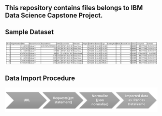 ## This repository contains files belongs to IBM Data Science Capstone Project.
## Sample Dataset
![dt](https://github.com/RakeshsarmaKarra/Applied-Data-Science-Capstone-Project/blob/main/Space%20X%20API%20Calls%20-%20Screenshot.png)

## Data Import Procedure
![dt2](https://github.com/RakeshsarmaKarra/Applied-Data-Science-Capstone-Project/blob/main/Space%20X%20API%20Calls%20-%20Processflow%20.jpg)
